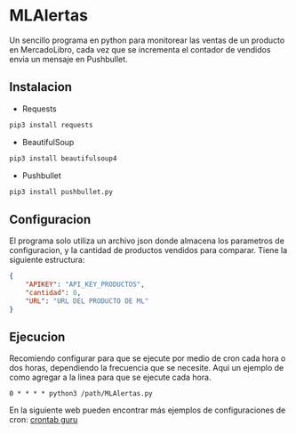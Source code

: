 # MLAlertas

Un sencillo programa en python para monitorear las ventas de un producto en MercadoLibro, cada vez que se incrementa el contador de vendidos envia un mensaje en Pushbullet.

## Instalacion

- Requests
```bash
pip3 install requests
```
- BeautifulSoup
```bash
pip3 install beautifulsoup4
```
- Pushbullet
```bash
pip3 install pushbullet.py
```

## Configuracion

El programa solo utiliza un archivo json donde almacena los parametros de configuracion, y la cantidad de productos vendidos para
comparar.
Tiene la siguiente estructura:
```json
{
    "APIKEY": "API_KEY_PRODUCTOS", 
    "cantidad": 0, 
    "URL": "URL DEL PRODUCTO DE ML"
}
```

## Ejecucion

Recomiendo configurar para que se ejecute por medio de cron cada hora o dos horas, dependiendo la frecuencia que se necesite. Aqui un ejemplo de como agregar a la linea para que se ejecute cada hora.
```
0 * * * * python3 /path/MLAlertas.py
```

En la siguiente web pueden encontrar más ejemplos de configuraciones de cron: [crontab guru](https://crontab.guru/examples.html)
